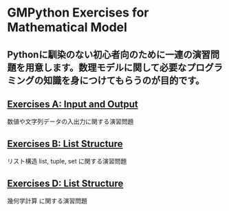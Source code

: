 # **GMPython Exercises for Mathematical Model**
## Pythonに馴染のない初心者向のために一連の演習問題を用意します。数理モデルに関して必要なプログラミングの知識を身につけてもらうのが目的です。

## [Exercises A: Input and Output](./ExMathModelProb/ExMathModel_A.md)
数値や文字列データの入出力に関する演習問題

## [Exercises B: List Structure](./ExMathModelProb/ExMathModel_B.md)
リスト構造 list, tuple, set に関する演習問題

## [Exercises D: List Structure](./ExMathModelProb/ExMathModel_D.md)
幾何学計算 に関する演習問題


